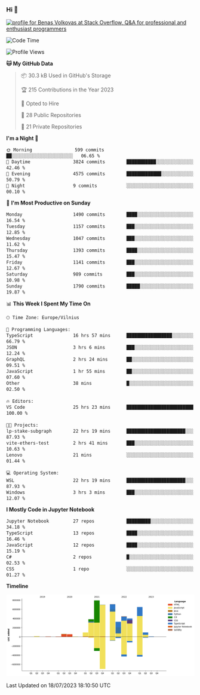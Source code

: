 ### Hi 👋
<a href="https://stackoverflow.com/users/14954249/benas-volkovas"><img src="https://stackoverflow.com/users/flair/14954249.png?theme=dark" width="208" height="58" alt="profile for Benas Volkovas at Stack Overflow, Q&amp;A for professional and enthusiast programmers" title="profile for Benas Volkovas at Stack Overflow, Q&amp;A for professional and enthusiast programmers"></a>

<!--START_SECTION:waka-->
![Code Time](http://img.shields.io/badge/Code%20Time-1%2C501%20hrs%2029%20mins-blue)

![Profile Views](http://img.shields.io/badge/Profile%20Views-0-blue)

**🐱 My GitHub Data** 

> 📦 30.3 kB Used in GitHub's Storage 
 > 
> 🏆 215 Contributions in the Year 2023
 > 
> 💼 Opted to Hire
 > 
> 📜 28 Public Repositories 
 > 
> 🔑 21 Private Repositories 
 > 
**I'm a Night 🦉** 

```text
🌞 Morning                599 commits         ██░░░░░░░░░░░░░░░░░░░░░░░   06.65 % 
🌆 Daytime                3824 commits        ███████████░░░░░░░░░░░░░░   42.46 % 
🌃 Evening                4575 commits        █████████████░░░░░░░░░░░░   50.79 % 
🌙 Night                  9 commits           ░░░░░░░░░░░░░░░░░░░░░░░░░   00.10 % 
```
📅 **I'm Most Productive on Sunday** 

```text
Monday                   1490 commits        ████░░░░░░░░░░░░░░░░░░░░░   16.54 % 
Tuesday                  1157 commits        ███░░░░░░░░░░░░░░░░░░░░░░   12.85 % 
Wednesday                1047 commits        ███░░░░░░░░░░░░░░░░░░░░░░   11.62 % 
Thursday                 1393 commits        ████░░░░░░░░░░░░░░░░░░░░░   15.47 % 
Friday                   1141 commits        ███░░░░░░░░░░░░░░░░░░░░░░   12.67 % 
Saturday                 989 commits         ███░░░░░░░░░░░░░░░░░░░░░░   10.98 % 
Sunday                   1790 commits        █████░░░░░░░░░░░░░░░░░░░░   19.87 % 
```


📊 **This Week I Spent My Time On** 

```text
🕑︎ Time Zone: Europe/Vilnius

💬 Programming Languages: 
TypeScript               16 hrs 57 mins      █████████████████░░░░░░░░   66.79 % 
JSON                     3 hrs 6 mins        ███░░░░░░░░░░░░░░░░░░░░░░   12.24 % 
GraphQL                  2 hrs 24 mins       ██░░░░░░░░░░░░░░░░░░░░░░░   09.51 % 
JavaScript               1 hr 55 mins        ██░░░░░░░░░░░░░░░░░░░░░░░   07.60 % 
Other                    38 mins             █░░░░░░░░░░░░░░░░░░░░░░░░   02.50 % 

🔥 Editors: 
VS Code                  25 hrs 23 mins      █████████████████████████   100.00 % 

🐱‍💻 Projects: 
lp-stake-subgraph        22 hrs 19 mins      ██████████████████████░░░   87.93 % 
vite-ethers-test         2 hrs 41 mins       ███░░░░░░░░░░░░░░░░░░░░░░   10.63 % 
Lenovo                   21 mins             ░░░░░░░░░░░░░░░░░░░░░░░░░   01.44 % 

💻 Operating System: 
WSL                      22 hrs 19 mins      ██████████████████████░░░   87.93 % 
Windows                  3 hrs 3 mins        ███░░░░░░░░░░░░░░░░░░░░░░   12.07 % 
```

**I Mostly Code in Jupyter Notebook** 

```text
Jupyter Notebook         27 repos            █████████░░░░░░░░░░░░░░░░   34.18 % 
TypeScript               13 repos            ████░░░░░░░░░░░░░░░░░░░░░   16.46 % 
JavaScript               12 repos            ████░░░░░░░░░░░░░░░░░░░░░   15.19 % 
C#                       2 repos             █░░░░░░░░░░░░░░░░░░░░░░░░   02.53 % 
CSS                      1 repo              ░░░░░░░░░░░░░░░░░░░░░░░░░   01.27 % 
```



**Timeline**

![Lines of Code chart](https://raw.githubusercontent.com/BenasVolkovas/BenasVolkovas/main/assets/bar_graph.png)


 Last Updated on 18/07/2023 18:10:50 UTC
<!--END_SECTION:waka-->
